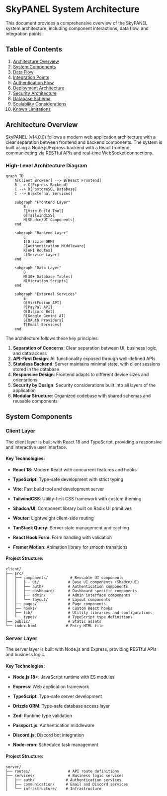 # SkyPANEL System Architecture

This document provides a comprehensive overview of the SkyPANEL system architecture, including component interactions, data flow, and integration points.

## Table of Contents

1. [Architecture Overview](#architecture-overview)
2. [System Components](#system-components)
3. [Data Flow](#data-flow)
4. [Integration Points](#integration-points)
5. [Authentication Flow](#authentication-flow)
6. [Deployment Architecture](#deployment-architecture)
7. [Security Architecture](#security-architecture)
8. [Database Schema](#database-schema)
9. [Scalability Considerations](#scalability-considerations)
10. [Known Limitations](#known-limitations)

## Architecture Overview

SkyPANEL (v14.0.0) follows a modern web application architecture with a clear separation between frontend and backend components. The system is built using a Node.js/Express backend with a React frontend, communicating via RESTful APIs and real-time WebSocket connections.

### High-Level Architecture Diagram

```mermaid
graph TD
    A[Client Browser] --> B[React Frontend]
    B --> C[Express Backend]
    C --> D[PostgreSQL Database]
    C --> E[External Services]
    
    subgraph "Frontend Layer"
        B
        F[Vite Build Tool]
        G[TailwindCSS]
        H[Shadcn/UI Components]
    end
    
    subgraph "Backend Layer"
        C
        I[Drizzle ORM]
        J[Authentication Middleware]
        K[API Routes]
        L[Service Layer]
    end
    
    subgraph "Data Layer"
        D
        M[30+ Database Tables]
        N[Migration Scripts]
    end
    
    subgraph "External Services"
        E
        O[VirtFusion API]
        P[PayPal API]
        Q[Discord Bot]
        R[Google Gemini AI]
        S[OAuth Providers]
        T[Email Services]
    end
```

The architecture follows these key principles:

1. **Separation of Concerns**: Clear separation between UI, business logic, and data access
2. **API-First Design**: All functionality exposed through well-defined APIs
3. **Stateless Backend**: Server maintains minimal state, with client sessions stored in the database
4. **Responsive Design**: Frontend adapts to different device sizes and orientations
5. **Security by Design**: Security considerations built into all layers of the application
6. **Modular Structure**: Organized codebase with shared schemas and reusable components

## System Components

### Client Layer

The client layer is built with React 18 and TypeScript, providing a responsive and interactive user interface.

#### Key Technologies:

* **React 18**: Modern React with concurrent features and hooks

* **TypeScript**: Type-safe development with strict typing

* **Vite**: Fast build tool and development server

* **TailwindCSS**: Utility-first CSS framework with custom theming

* **Shadcn/UI**: Component library built on Radix UI primitives

* **Wouter**: Lightweight client-side routing

* **TanStack Query**: Server state management and caching

* **React Hook Form**: Form handling with validation

* **Framer Motion**: Animation library for smooth transitions

#### Project Structure:

```
client/
├── src/
│   ├── components/          # Reusable UI components
│   │   ├── ui/             # Base UI components (Shadcn/UI)
│   │   ├── auth/           # Authentication components
│   │   ├── dashboard/      # Dashboard-specific components
│   │   ├── admin/          # Admin interface components
│   │   └── layout/         # Layout components
│   ├── pages/              # Page components
│   ├── hooks/              # Custom React hooks
│   ├── lib/                # Utility libraries and configurations
│   └── types/              # TypeScript type definitions
├── public/                 # Static assets
└── index.html             # Entry HTML file
```

### Server Layer

The server layer is built with Node.js and Express, providing RESTful APIs and business logic.

#### Key Technologies:

* **Node.js 18+**: JavaScript runtime with ES modules

* **Express**: Web application framework

* **TypeScript**: Type-safe server development

* **Drizzle ORM**: Type-safe database access layer

* **Zod**: Runtime type validation

* **Passport.js**: Authentication middleware

* **Discord.js**: Discord bot integration

* **Node-cron**: Scheduled task management

#### Project Structure:

```
server/
├── routes/                 # API route definitions
├── services/               # Business logic services
│   ├── auth/              # Authentication services
│   ├── communication/     # Email and Discord services
│   └── infrastructure/    # Infrastructure
```

